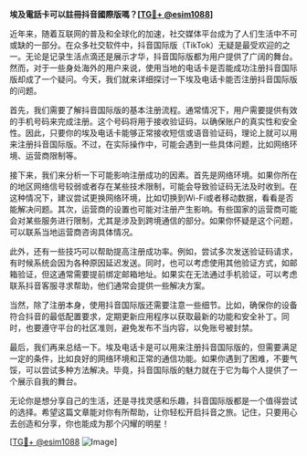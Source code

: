 **埃及電話卡可以註冊抖音國際版嗎？[[TG💪+ @esim1088](https://t.me/s/esim1088)]**

近年来，随着互联网的普及和全球化的加速，社交媒体平台成为了人们生活中不可或缺的一部分。在众多社交软件中，抖音国际版（TikTok）无疑是最受欢迎的之一。无论是记录生活点滴还是展示才华，抖音国际版都为用户提供了广阔的舞台。然而，对于一些身处海外的用户来说，使用当地的电话卡是否能成功注册抖音国际版却成了一个疑问。今天，我们就来详细探讨一下埃及电话卡能否注册抖音国际版的问题。

首先，我们需要了解抖音国际版的基本注册流程。通常情况下，用户需要提供有效的手机号码来完成注册。这个号码将用于接收验证码，以确保账户的真实性和安全性。因此，只要你的埃及电话卡能够正常接收短信或语音验证码，理论上就可以用来注册抖音国际版。不过，在实际操作中，可能会遇到一些具体问题，比如网络环境、运营商限制等。

接下来，我们来分析一下可能影响注册成功的因素。首先是网络环境。如果你所在的地区网络信号较弱或者存在某些技术限制，可能会导致验证码无法及时收到。在这种情况下，建议尝试更换网络环境，比如切换到Wi-Fi或者移动数据，看看是否能解决问题。其次，运营商的设置也可能对注册产生影响。有些国家的运营商可能会对某些服务进行限制，尤其是涉及到跨境通信的部分。如果你怀疑是这个问题，可以联系当地运营商咨询具体情况。

此外，还有一些技巧可以帮助提高注册成功率。例如，尝试多次发送验证码请求，有时候系统会因为各种原因延迟发送。同时，也可以考虑使用其他验证方式，如邮箱验证，但这通常需要提前绑定邮箱地址。如果实在无法通过手机验证，可以考虑联系抖音客服寻求帮助，他们通常会提供一些解决方案。

当然，除了注册本身，使用抖音国际版还需要注意一些细节。比如，确保你的设备符合抖音的最低配置要求，定期更新应用程序以获取最新的功能和安全补丁。同时，也要遵守平台的社区准则，避免发布不当内容，以免账号被封禁。

最后，我们再来总结一下。埃及电话卡是可以用来注册抖音国际版的，但需要满足一定的条件，比如良好的网络环境和正常的通信功能。如果你遇到了困难，不要气馁，可以尝试多种方法解决。毕竟，抖音国际版的魅力就在于它为每个人提供了一个展示自我的舞台。

无论你是想分享自己的生活，还是寻找灵感和乐趣，抖音国际版都是一个值得尝试的选择。希望这篇文章能对你有所帮助，让你轻松开启抖音之旅。记住，只要用心去创造和分享，你也能成为那个闪耀的明星！

[[TG💪+ @esim1088](https://t.me/s/esim1088) ![Image](https://i.postimg.cc/4NQfJmqS/Snipaste-2025-05-13-00-14-12.png)]